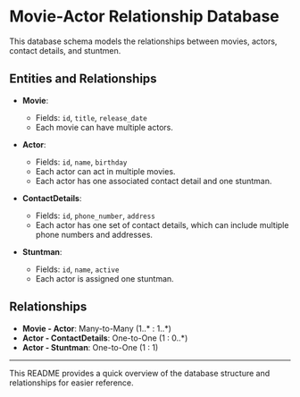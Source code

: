 # Movie-Actor Relationship Database

This database schema models the relationships between movies, actors, contact details, and stuntmen.

## Entities and Relationships

- **Movie**:
  - Fields: `id`, `title`, `release_date`
  - Each movie can have multiple actors.

- **Actor**:
  - Fields: `id`, `name`, `birthday`
  - Each actor can act in multiple movies.
  - Each actor has one associated contact detail and one stuntman.

- **ContactDetails**:
  - Fields: `id`, `phone_number`, `address`
  - Each actor has one set of contact details, which can include multiple phone numbers and addresses.

- **Stuntman**:
  - Fields: `id`, `name`, `active`
  - Each actor is assigned one stuntman.

## Relationships

- **Movie - Actor**: Many-to-Many (1..* : 1..*)
- **Actor - ContactDetails**: One-to-One (1 : 0..*)
- **Actor - Stuntman**: One-to-One (1 : 1)

---

This README provides a quick overview of the database structure and relationships for easier reference.